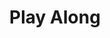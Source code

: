 ---
title: Play Along
role: Developer
team: Drexel
desc: Quickly navigate space wreckage looking for treasure, a short game created in html canvas.
link: http://labs.timblin.co/breathless/
img: breathless-cover.png
---